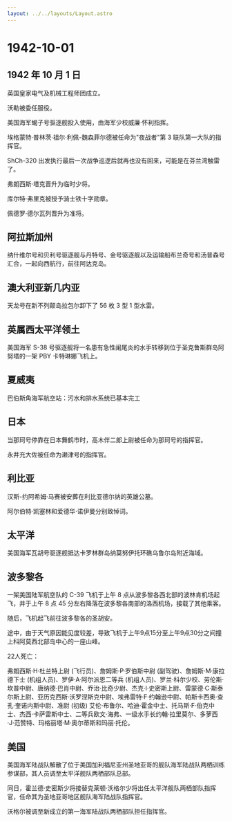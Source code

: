 ```yaml
---
layout: ../../layouts/Layout.astro
---
```


# 1942-10-01

## 1942 年 10 月 1 日

英国皇家电气及机械工程师团成立。

沃勒被委任服役。

美国海军蝎子号驱逐舰投入使用，由海军少校威廉·怀利指挥。

埃格蒙特·普林茨·祖尔·利佩-魏森菲尔德被任命为"夜战者"第 3
联队第一大队的指挥官。

ShCh-320
出发执行最后一次战争巡逻后就再也没有回来，可能是在芬兰湾触雷了。

弗朗西斯·塔克晋升为临时少将。

库尔特·弗里克被授予骑士铁十字勋章。

佩德罗·德尔瓦列晋升为准将。

## 阿拉斯加州

纳什维尔号和贝利号驱逐舰与丹特号、金号驱逐舰以及运输船布兰奇号和汤普森号汇合，一起向西航行，前往阿达克岛。

## 澳大利亚新几内亚

天龙号在新不列颠岛拉包尔卸下了 56 枚 3 型 1 型水雷。

## 英属西太平洋领土

美国海军 S-38
号驱逐舰将一名患有急性阑尾炎的水手转移到位于圣克鲁斯群岛阿努塔的一架 PBY
卡特琳娜飞机上。

## 夏威夷

巴伯斯角海军航空站：污水和排水系统已基本完工

## 日本

当那珂号停靠在日本舞鹤市时，高木伴二郎上尉被任命为那珂号的指挥官。

永井充大佐被任命为濑津号的指挥官。

## 利比亚

汉斯-约阿希姆·马赛被安葬在利比亚德尔纳的英雄公墓。

阿尔伯特·凯塞林和爱德华·诺伊曼分别致悼词。

## 太平洋

美国海军瓦胡号驱逐舰抵达卡罗林群岛纳莫努伊托环礁乌鲁尔岛附近海域。

## 波多黎各

一架美国陆军航空队的 C-39 飞机于上午 8
点从波多黎各西北部的波林肯机场起飞，并于上午 8 点 45
分左右降落在波多黎各南部的洛西机场，接载了其他乘客。

随后，飞机起飞前往波多黎各的圣胡安。

途中，由于天气原因能见度较差，导致飞机于上午9点15分至上午9点30分之间撞上科阿莫西北部岛中心的一座山峰。

22人死亡：

弗朗西斯·H·杜兰特上尉 (飞行员)、詹姆斯·P·罗伯斯中尉
(副驾驶)、詹姆斯·M·康拉德下士 (机组人员)、罗伊·A·阿尔派恩二等兵
(机组人员)、罗兰·科尔少校、劳伦斯·坎普中尉、唐纳德·巴肖中尉、乔治·比奇少尉、杰克·I·史密斯上尉、雷蒙德·C·斯泰尔斯上尉、亚历克西斯·沃罗涅斯克中尉、埃弗雷特·F·约翰逊中尉、帕斯卡西奥·查孔·奎诺内斯中尉、准尉
(初级)
艾伦·布鲁尔、哈迪·霍金中士、托马斯·F·伯克中士、杰西·卡萨雷斯中士、二等兵欧文·海弗、一级水手长约翰·拉里莫尔、多萝西·J·范赞特、玛格丽塔·M·奥尔蒂斯和玛丽·托伦。

## 美国

美国海军陆战队解散了位于美国加利福尼亚州圣地亚哥的舰队海军陆战队两栖训练参谋部，其人员调至太平洋舰队两栖部队总部。

同日，霍兰德·史密斯少将接替克莱顿·沃格尔少将出任太平洋舰队两栖部队指挥官，任命其为圣地亚哥地区舰队海军陆战队指挥官。

沃格尔被调至新成立的第一海军陆战队两栖部队担任指挥官。